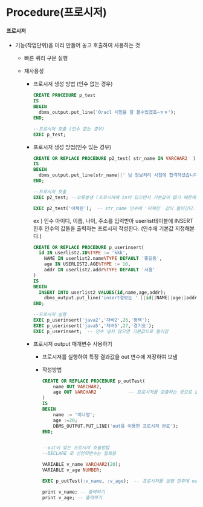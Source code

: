 # Procedure(프로시저)

#### 프로시저

- 기능(작업단위)을 미리 만들어 놓고 호출하여 사용하는 것

  - 빠른 쿼리 구문 실행

  - 재사용성

    - 프로시저 생성 방법 (인수 없는 경우)

      ```sql
      CREATE PROCEDURE p_test
      IS
      BEGIN
      	dbms_output.put_line('Oracl 시험을 잘 볼수있겠죠~ㅎㅎ');
      END;
      
      --프로시저 호출 (인수 없는 경우)
      EXEC p_test;
      ```

      

    - 프로시저 생성 방법(인수 있는 경우)

      ```sql
      CREATE OR REPLACE PROCEDURE p2_test( str_name IN VARCHAR2  )
      IS
      BEGIN
      	dbms_output.put_line(str_name||' 님 정보처리 시험에 합격하셨습니다.');
      END;
      
      --프로시저 호출
      EXEC p2_test; --오류발생 (프로시저에 in이 있으면서 기본값이 없기 때문에 반드시 인수값 필요함)
      
      EXEC p2_test('이채린');	-- str_name 인수에 '이채린' 값이 들어간다.
      ```

      

      ex )  인수 아이디, 이름, 나이, 주소를 입력받아 userlist테이블에  INSERT 한후 인수의 값들을 출력하는 프로시저 작성한다. (인수에 기본값 지정해본다.)

      ```sql
      CREATE OR REPLACE PROCEDURE p_userinsert(
      	id IN userlist2.ID%TYPE := 'kkk',
          NAME IN userlist2.name%TYPE DEFAULT '홍길동',
          age IN USERLIST2.AGE%TYPE := 10,
          addr IN userlist2.addr%TYPE DEFAULT '서울'
      )
      IS
      BEGIN
      	INSERT INTO userlist2 VALUES(id,name,age,addr);
          dbms_output.put_line('insert정보는 ' ||id||NAME||age||addr);
      END;
      
      --프로시저 실행
      EXEC p_userinsert('java2','자바2',26,'평택');
      EXEC p_userinsert('java5','자바5',27,'경기도');
      EXEC p_userinsert;  -- 인수 넣지 않으면 기본값으로 들어감
      
      ```

      

    - 프로시저 output 매개변수 사용하기

      - 프로시저를 실행하여 특정 결과값을 out 변수에 저장하여 보냄

      - 작성방법

        ```sql
        CREATE OR REPLACE PROCEDURE p_outTest(
        	name OUT VARCHAR2, 
            age OUT VARCHAR2			-- 프로시저를 호출하는 곳으로 값을 보낸다.
        )
        IS
        BEGIN
        	name := '이나영';
            age :=20;
            DBMS_OUTPUT.PUT_LINE('out을 이용한 프로시저 완료');
        END;
        
        
        --out이 있는 프로시저 호출방법
        --DECLARE 로 선언되변수는 일회용
        
        VARIABLE v_name VARCHAR2(20);
        VARIABLE v_age NUMBER;
        
        EXEC p_outTest(:v_name, :v_age);  -- 프로시저를 실행 한후에 out을 받을 변수지정
        
        print v_name; -- 출력하기
        print v_age; -- 출력하기
        ```

        

